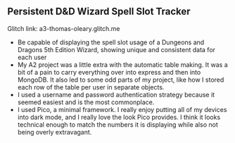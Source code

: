 ## Persistent D&D Wizard Spell Slot Tracker

Glitch link: a3-thomas-oleary.glitch.me

- Be capable of displaying the spell slot usage of a Dungeons and Dragons 5th Edition Wizard, showing unique and consistent data for each user
- My A2 project was a little extra with the automatic table making. It was a bit of a pain to carry everything over into express and then into MongoDB. It also led to some odd parts of my project, like how I stored each row of the table per user in separate objects.
- I used a username and password authentication strategy because it seemed easiest and is the most commonplace.
- I used Pico, a minimal framework. I really enjoy putting all of my devices into dark mode, and I really love the look Pico provides. I think it looks technical enough to match the numbers it is displaying while also not being overly extravagant.
